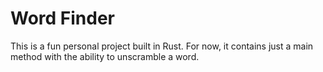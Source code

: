 # Word Finder

This is a fun personal project built in Rust.
For now, it contains just a main method with the
ability to unscramble a word.
